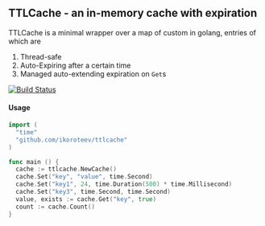 ## TTLCache - an in-memory cache with expiration

TTLCache is a minimal wrapper over a map of custom in golang, entries of which are

1. Thread-safe
2. Auto-Expiring after a certain time
3. Managed auto-extending expiration on `Get`s

[![Build Status](https://travis-ci.org/ikoroteev/ttlcache.svg)](https://travis-ci.org/ikoroteev/ttlcache)

#### Usage
```go
import (
  "time"
  "github.com/ikoroteev/ttlcache"
)

func main () {
  cache := ttlcache.NewCache()
  cache.Set("key", "value", time.Second)
  cache.Set("key1", 24, time.Duration(500) * time.Millisecond)
  cache.Set("key3", time.Second, time.Second)
  value, exists := cache.Get("key", true)
  count := cache.Count()
}
```
